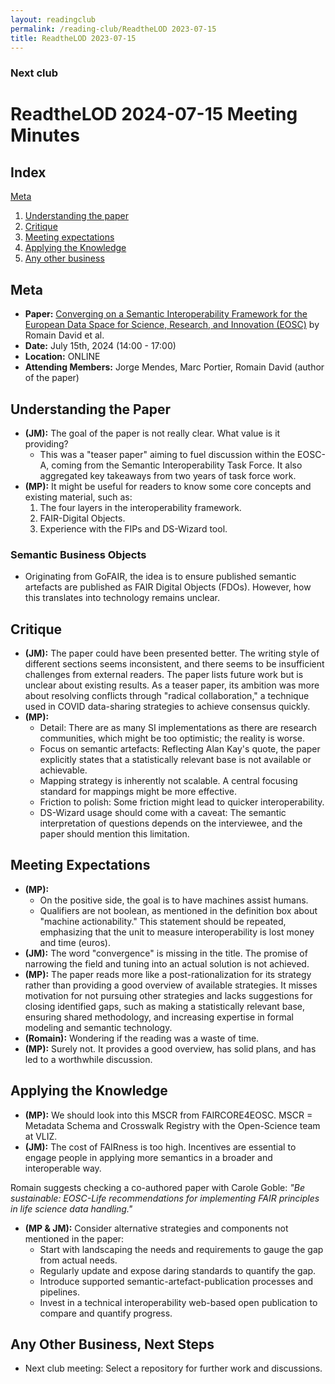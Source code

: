 ```yaml
---
layout: readingclub
permalink: /reading-club/ReadtheLOD 2023-07-15
title: ReadtheLOD 2023-07-15
---
```


### Next club

# ReadtheLOD 2024-07-15 Meeting Minutes

## Index
<a href="#Meta">Meta</a>
1. <a href="#Understanding">Understanding the paper</a>
1. <a href="#Critique">Critique</a>
1. <a href="#Expectations">Meeting expectations</a>
1. <a href="#Application">Applying the Knowledge</a>
1. <a href="#AOB">Any other business</a>


## Meta
- **Paper:** [Converging on a Semantic Interoperability Framework for the European Data Space for Science, Research, and Innovation (EOSC)](https://hal.science/hal-04149754/document) by Romain David et al.
- **Date:** July 15th, 2024 (14:00 - 17:00)
- **Location:** ONLINE
- **Attending Members:** Jorge Mendes, Marc Portier, Romain David (author of the paper)

## Understanding the Paper
- **(JM):** The goal of the paper is not really clear. What value is it providing?
  - This was a "teaser paper" aiming to fuel discussion within the EOSC-A, coming from the Semantic Interoperability Task Force. It also aggregated key takeaways from two years of task force work.
- **(MP):** It might be useful for readers to know some core concepts and existing material, such as:
  1. The four layers in the interoperability framework.
  2. FAIR-Digital Objects.
  3. Experience with the FIPs and DS-Wizard tool.

### Semantic Business Objects
- Originating from GoFAIR, the idea is to ensure published semantic artefacts are published as FAIR Digital Objects (FDOs). However, how this translates into technology remains unclear.

## Critique
- **(JM):** The paper could have been presented better. The writing style of different sections seems inconsistent, and there seems to be insufficient challenges from external readers. The paper lists future work but is unclear about existing results. As a teaser paper, its ambition was more about resolving conflicts through "radical collaboration," a technique used in COVID data-sharing strategies to achieve consensus quickly.
- **(MP):**
  - Detail: There are as many SI implementations as there are research communities, which might be too optimistic; the reality is worse.
  - Focus on semantic artefacts: Reflecting Alan Kay's quote, the paper explicitly states that a statistically relevant base is not available or achievable.
  - Mapping strategy is inherently not scalable. A central focusing standard for mappings might be more effective.
  - Friction to polish: Some friction might lead to quicker interoperability.
  - DS-Wizard usage should come with a caveat: The semantic interpretation of questions depends on the interviewee, and the paper should mention this limitation.

## Meeting Expectations
- **(MP):** 
  - On the positive side, the goal is to have machines assist humans.
  - Qualifiers are not boolean, as mentioned in the definition box about "machine actionability." This statement should be repeated, emphasizing that the unit to measure interoperability is lost money and time (euros).
- **(JM):** The word "convergence" is missing in the title. The promise of narrowing the field and tuning into an actual solution is not achieved.
- **(MP):** The paper reads more like a post-rationalization for its strategy rather than providing a good overview of available strategies. It misses motivation for not pursuing other strategies and lacks suggestions for closing identified gaps, such as making a statistically relevant base, ensuring shared methodology, and increasing expertise in formal modeling and semantic technology.
- **(Romain):** Wondering if the reading was a waste of time.
- **(MP):** Surely not. It provides a good overview, has solid plans, and has led to a worthwhile discussion.

## Applying the Knowledge
- **(MP):** We should look into this MSCR from FAIRCORE4EOSC. MSCR = Metadata Schema and Crosswalk Registry  with the Open-Science team at VLIZ.
- **(JM):** The cost of FAIRness is too high. Incentives are essential to engage people in applying more semantics in a broader and interoperable way.

Romain suggests checking a co-authored paper with Carole Goble: *"Be sustainable: EOSC-Life recommendations for implementing FAIR principles in life science data handling."*
- **(MP & JM):** Consider alternative strategies and components not mentioned in the paper:
  - Start with landscaping the needs and requirements to gauge the gap from actual needs.
  - Regularly update and expose daring standards to quantify the gap.
  - Introduce supported semantic-artefact-publication processes and pipelines.
  - Invest in a technical interoperability web-based open publication to compare and quantify progress.

## Any Other Business, Next Steps
- Next club meeting: Select a repository for further work and discussions.
